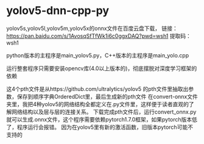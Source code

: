 # yolov5-dnn-cpp-py
yolov5s,yolov5l,yolov5m,yolov5x的onnx文件在百度云盘下载，
链接：https://pan.baidu.com/s/1AvosqSfTfWk1i6c0ggxDAQ?pwd=wsh1 
提取码：wsh1

python版本的主程序是main_yolov5.py，C++版本的主程序是main_yolo.cpp

运行整套程序只需要安装opencv库(4.0以上版本的)，彻底摆脱对深度学习框架的依赖

这4个pth文件是从https://github.com/ultralytics/yolov5  的pth文件里抽取出参数，保存到顺序字典OrderedDict里，最后生成新的pth文件
在convert-onnx文件夹里，我把4种yolov5的网络结构全都定义在.py文件里，这样便于读者直观的了解网络结构以及层与层的连接关系。
下载完成pth文件后，运行convert_onnx.py就可以生成.onnx文件，这个程序需要依赖pytorch1.7.0框架，如果pytorch版本低了，程序运行会报错。
因为在yolov5里有新的激活函数，旧版本pytorch可能不支持的

